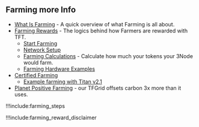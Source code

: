 ## Farming more Info

- [What Is Farming](farming_intro) - A quick overview of what Farming is all about.
- [Farming Rewards](farming_reward) - The logics behind how Farmers are rewarded with TFT.
  - [Start Farming](start_farming)
  - [Network Setup](tfgrid_networking)
  - [Farming Calculations](farming_calculator) - Calculate how much your tokens your 3Node would farm.
  - [Farming Hardware Examples](farming_hardware_overview)
- [Certified Farming](certified_farming)
  - [Example farming with Titan v2.1](titan_v2_1)
- [Planet Positive Farming](energy_savings) - our TFGrid offsets carbon 3x more than it uses.

!!!include:farming_steps

!!!include:farming_reward_disclaimer